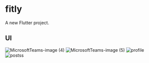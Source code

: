 # fitly

A new Flutter project.

## UI


![MicrosoftTeams-image (4)](https://github.com/AfafAlalwan/fitly/assets/73347493/c9f1ae46-46b6-4766-933b-cbd644c23d93)
![MicrosoftTeams-image (5)](https://github.com/AfafAlalwan/fitly/assets/73347493/25074d8c-18a2-4e1e-88c4-8d9a831ef9b0)
![profile](https://github.com/AfafAlalwan/fitly/assets/73347493/160650d9-ff64-43d3-9d26-d272f261548d)
![postss](https://github.com/AfafAlalwan/fitly/assets/73347493/c06223a3-0dea-46bc-8c84-d50237ca93e3)
